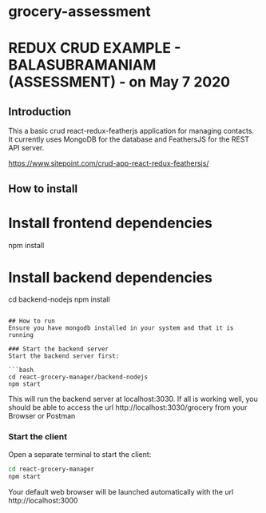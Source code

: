 # grocery-assessment

# REDUX CRUD EXAMPLE - BALASUBRAMANIAM (ASSESSMENT) - on May 7 2020 


## Introduction

This a basic crud react-redux-featherjs application for managing contacts. It currently uses MongoDB for the database and FeathersJS for the REST API server.

https://www.sitepoint.com/crud-app-react-redux-feathersjs/

##  How to install

# Install frontend dependencies
npm install

# Install backend dependencies
cd backend-nodejs
npm install
```

## How to run
Ensure you have mongodb installed in your system and that it is running

### Start the backend server
Start the backend server first:

```bash
cd react-grocery-manager/backend-nodejs
npm start
```
This will run the backend server at localhost:3030. If all is working well, you should be able to access the url http://localhost:3030/grocery from your Browser or Postman

### Start the client
Open a separate terminal to start the client:

```bash
cd react-grocery-manager
npm start
```

Your default web browser will be launched automatically with the url http://localhost:3000

